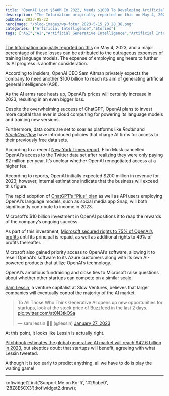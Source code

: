 ```yaml
---
title: "OpenAI Lost $540M In 2022, Needs $100B To Developing Artificial Generative Intelligence"
description: "The Information originally reported on this on May 4, 2023, and a major percentage of these losses can be attributed to the outrageous expenses of training language models. The expense of employing engineers to further its AI progress is another consideration. According to insiders, OpenAI CEO Sam Altman privately expects the company to need another [&hellip;]"
pubDate: 2023-05-22
heroImage: "/blog-images/wp-fotor_2023-5-15_23_28_38.png"
categories: ["Artificial Intelligence","Stories"]
tags: ["AGI","AI","Artificial Generative Intelligence","Artificial Intelligence","OpenAI","Sam Altman","Tech","technology","thedeveloperstory"]
---
```


[The Information originally reported on this](https://www.theinformation.com/articles/openais-losses-doubled-to-540-million-as-it-developed-chatgpt) on May 4, 2023, and a major percentage of these losses can be attributed to the outrageous expenses of training language models. The expense of employing engineers to further its AI progress is another consideration.

According to insiders, OpenAI CEO Sam Altman privately expects the company to need another $100 billion to reach its aim of generating artificial general intelligence (AGI).

As the AI arms race heats up, OpenAI’s prices will certainly increase in 2023, resulting in an even bigger loss.

Despite the overwhelming success of ChatGPT, OpenAI plans to invest more capital than ever in cloud computing for powering its language models and training new versions.

Furthermore, data costs are set to soar as platforms like _Reddit_ and [_StackOverflow_](https://stackoverflow.com/) have introduced policies that charge AI firms for access to their previously free data sets.

According to a recent [New York Times report](https://www.nytimes.com/2023/04/27/technology/elon-musk-ai-openai.html), Elon Musk cancelled OpenAI’s access to the Twitter data set after realizing they were only paying $2 million per year. It’s unclear whether OpenAI renegotiated access at a higher fee.

According to reports, OpenAI initially expected $200 million in revenue for 2023; however, internal estimations indicate that the business will exceed this figure.

The rapid adoption of [ChatGPT’s “Plus” plan](https://openai.com/blog/chatgpt-plus) as well as API users employing OpenAI’s language models, such as social media app Snap, will both significantly contribute to income in 2023.

Microsoft’s $10 billion investment in OpenAI positions it to reap the rewards of the company’s ongoing success.

As part of this investment, [Microsoft secured rights to 75% of OpenAI’s profits](https://www.theverge.com/2023/1/23/23567448/microsoft-openai-partnership-extension-ai) until its principal is repaid, as well as additional rights to 49% of profits thereafter.

Microsoft also gained priority access to OpenAI’s software, allowing it to resell OpenAI’s software to its Azure customers along with its own AI-powered products that utilize OpenAI’s technology.

OpenAI’s ambitious fundraising and close ties to Microsoft raise questions about whether other startups can compete on a similar scale.

[Sam Lessin](https://www.linkedin.com/in/wlessin/), a venture capitalist at Slow Ventures, believes that larger companies will eventually control the majority of the AI market.

> To All Those Who Think Generative AI opens up new opportunities for startups, look at the stock price of Buzzfeed in the last 2 days. [pic.twitter.com/at0N3tkOSa](https://t.co/at0N3tkOSa)
> 
> — sam lessin 🏴‍☠️ (@lessin) [January 27, 2023](https://twitter.com/lessin/status/1619113949227794432?ref_src=twsrc%5Etfw)

At this point, it looks like Lessin is actually right.

[Pitchbook estimates the global generative AI market will reach $42.6 billion in 2023](https://pitchbook.com/news/reports/2023-vertical-snapshot-generative-ai), but skeptics doubt that startups will benefit, agreeing with what Lessin tweeted.

Although it is too early to predict anything, all we have to do is play the waiting game!

* * *

kofiwidget2.init('Support Me on Ko-fi', '#29abe0', 'Z8Z8E5CX3');kofiwidget2.draw();

[](https://levelup.gitconnected.com/finally-chatgpt-has-a-competition-and-its-google-s-bard-612f92c290fb)